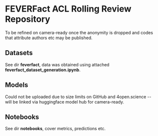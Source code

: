 # FEVERFact ACL Rolling Review Repository
To be refined on camera-ready once the anonymity is dropped and codes that attribute authors etc may be published.

## Datasets
See dir **feverfact**, data was obtained using attached **feverfact_dataset_generation.ipynb**.

## Models
Could not be uploaded due to size limits on GitHub and 4open.science -- will be linked via huggingface model hub for camera-ready.

## Notebooks
See dir **notebooks**, cover metrics, predictions etc.